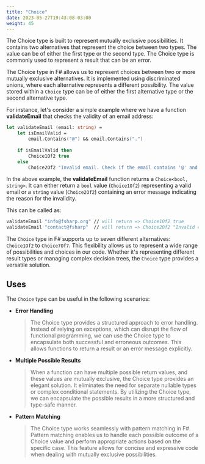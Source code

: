 ```yaml
---
title: "Choice"
date: 2023-05-27T19:43:08-03:00
weight: 45
---
```


The Choice type is built to represent mutually exclusive possibilities. It contains two alternatives that represent the choice between two types. The value can be of either the first type or the second type. The Choice type is commonly used to represent a result that can be an error.

The Choice type in F# allows us to represent choices between two or more mutually exclusive alternatives. It is implemented using discriminated unions, where each alternative represents a different possibility. The value stored within a `Choice` type can be of either the first alternative type or the second alternative type.

For instance, let's consider a simple example where we have a function **validateEmail** that checks the validity of an email address:

```Fsharp
let validateEmail (email: string) =
    let isEmailValid =
        email.Contains("@") && email.Contains(".")
    
    if isEmailValid then
        Choice1Of2 true
    else
        Choice2Of2 "Invalid email. Check if the email contains '@' and '.' symbols."
```
In the above example, the **validateEmail** function returns a `Choice<bool, string>`. It can either return a `bool` value (`Choice1Of2`) representing a valid email or a `string` value (`Choice2Of2`) containing an error message indicating the reason for the invalidity.

This can be called as:
```FSharp
validateEmail "info@fsharp.org" // will return => Choice1Of2 true
validateEmail "contact@fsharp"  // will return => Choice2Of2 "Invalid email. Check if the email contains '@' and '.' symbols."
```

The `Choice` type in F# supports up to seven different alternatives: `Choice1Of2` to `Choice7Of7`. This flexibility allows us to represent a wide range of possibilities and choices in our code. Whether it's representing different result types or managing complex decision trees, the `Choice` type provides a versatile solution.

## Uses

The `Choice` type can be useful in the following scenarios:
- **Error Handling**
    > The Choice type provides a structured approach to error handling. Instead of relying on exceptions, which can disrupt the flow of functional programming, we can use the Choice type to encapsulate both successful and erroneous outcomes. This allows functions to return a result or an error message explicitly.
- **Multiple Possible Results**
    > When a function can have multiple possible return values, and these values are mutually exclusive, the Choice type provides an elegant solution. It eliminates the need for separate nullable types or complex conditional statements. By utilizing the Choice type, we can encapsulate the possible results in a more structured and type-safe manner.
- **Pattern Matching**
    > The Choice type works seamlessly with pattern matching in F#. Pattern matching enables us to handle each possible outcome of a Choice value and perform appropriate actions based on the specific case. This feature allows for concise and expressive code when dealing with mutually exclusive possibilities.